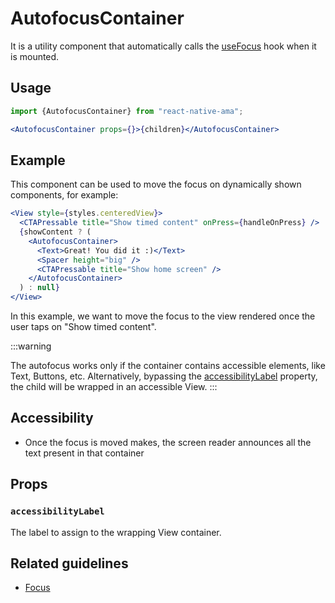 # AutofocusContainer

It is a utility component that automatically calls the [useFocus](../hooks/useFocus) hook when it is mounted.

## Usage

```jsx
import {AutofocusContainer} from "react-native-ama";

<AutofocusContainer props={}>{children}</AutofocusContainer>
```

## Example

This component can be used to move the focus on dynamically shown components, for example:

```jsx title="UseTimedAction.screen.tsx"
<View style={styles.centeredView}>
  <CTAPressable title="Show timed content" onPress={handleOnPress} />
  {showContent ? (
    <AutofocusContainer>
      <Text>Great! You did it :)</Text>
      <Spacer height="big" />
      <CTAPressable title="Show home screen" />
    </AutofocusContainer>
  ) : null}
</View>
```

In this example, we want to move the focus to the view rendered once the user taps on "Show timed content".

:::warning

The autofocus works only if the container contains accessible elements, like Text, Buttons, etc.
Alternatively, bypassing the [accessibilityLabel](#accessibilitylabel) property, the child will be wrapped in an accessible View.
:::

## Accessibility

- Once the focus is moved makes, the screen reader announces all the text present in that container

## Props

### `accessibilityLabel`

The label to assign to the wrapping View container.

## Related guidelines

- [Focus](/guidelines/focus)
